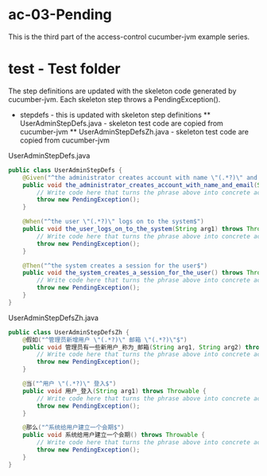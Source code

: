 ac-03-Pending
=============

This is the third part of the access-control cucumber-jvm example series.

# test - Test folder
The step definitions are updated with the skeleton code generated by cucumber-jvm.
Each skeleton step throws a PendingException().
* stepdefs - this is updated with skeleton step definitions
** UserAdminStepDefs.java - skeleton test code are copied from cucumber-jvm
** UserAdminStepDefsZh.java - skeleton test code are copied from cucumber-jvm

UserAdminStepDefs.java
````java
public class UserAdminStepDefs {
	@Given("^the administrator creates account with name \"(.*?)\" and email \"(.*?)\"$")
	public void the_administrator_creates_account_with_name_and_email(String arg1, String arg2) throws Throwable {
	    // Write code here that turns the phrase above into concrete actions
	    throw new PendingException();
	}

	@When("^the user \"(.*?)\" logs on to the system$")
	public void the_user_logs_on_to_the_system(String arg1) throws Throwable {
	    // Write code here that turns the phrase above into concrete actions
	    throw new PendingException();
	}

	@Then("^the system creates a session for the user$")
	public void the_system_creates_a_session_for_the_user() throws Throwable {
	    // Write code here that turns the phrase above into concrete actions
	    throw new PendingException();
	}
}
````

UserAdminStepDefsZh.java
````java
public class UserAdminStepDefsZh {
	@假如("^管理员新增用户 \"(.*?)\" 邮箱 \"(.*?)\"$")
	public void 管理员有一些新用户_称为_邮箱(String arg1, String arg2) throws Throwable {
	    // Write code here that turns the phrase above into concrete actions
	    throw new PendingException();
	}

	@当("^用户 \"(.*?)\" 登入$")
	public void 用户_登入(String arg1) throws Throwable {
	    // Write code here that turns the phrase above into concrete actions
	    throw new PendingException();
	}

	@那么("^系统给用户建立一个会期$")
	public void 系统给用户建立一个会期() throws Throwable {
	    // Write code here that turns the phrase above into concrete actions
	    throw new PendingException();
	}
}
````

